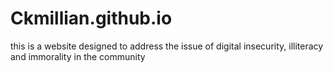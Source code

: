 # Ckmillian.github.io
this is a website designed to address the issue of digital insecurity, illiteracy and immorality  in the community
